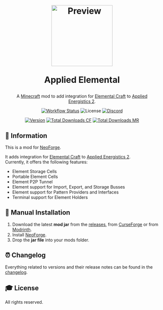 <h1 align="center">
    <a href="https://github.com/AlmostReliable/appliedelemental"><img src=https://i.imgur.com/eruH4Sq.png" alt="Preview" width=200></a>
    <p>Applied Elemental</p>
</h1>

<div align="center">

A [Minecraft] mod to add integration for [Elemental Craft] to [Applied Energistics 2][ae2].

[![Workflow Status][workflow_status_badge]][workflow_status_link]
![License][license_badge]
[![Discord][discord_badge]][discord]

[![Version][version_badge]][version_link]
[![Total Downloads CF][total_downloads_cf_badge]][curseforge]
[![Total Downloads MR][total_downloads_mr_badge]][modrinth]

</div>

## **📑 Information**
This is a mod for [NeoForge].<br>

It adds integration for [Elemental Craft] to [Applied Energistics 2][ae2].<br>
Currently, it offers the following features:
- Element Storage Cells
- Portable Element Cells
- Element P2P Tunnel
- Element support for Import, Export, and Storage Busses
- Element support for Pattern Providers and Interfaces
- Terminal support for Element Holders

## **🔧 Manual Installation**
1. Download the latest **mod jar** from the [releases], from [CurseForge] or from [Modrinth].
2. Install [NeoForge].
3. Drop the **jar file** into your mods folder.

## **⏰ Changelog**
Everything related to versions and their release notes can be found in the [changelog].

## **🎓 License**
All rights reserved.

<!-- Badges -->
[workflow_status_badge]: https://img.shields.io/github/actions/workflow/status/AlmostReliable/appliedelemental/build.yml?branch=1.20.4&style=for-the-badge
[workflow_status_link]: https://github.com/AlmostReliable/appliedelemental/actions
[license_badge]: https://img.shields.io/badge/LICENSE-ARR-orange?style=for-the-badge
[version_badge]: https://img.shields.io/badge/dynamic/json?color=0078FF&label=release&style=for-the-badge&query=name&url=https://api.razonyang.com/v1/github/tag/AlmostReliable/appliedelemental%3Fprefix=v1.20.4-
[version_link]: https://github.com/AlmostReliable/appliedelemental/releases/latest
[total_downloads_cf_badge]: https://img.shields.io/badge/dynamic/json?color=e04e14&label=CurseForge&style=for-the-badge&query=downloads.total&url=https%3A%2F%2Fapi.cfwidget.com%2F1011777&logo=curseforge
[total_downloads_mr_badge]: https://img.shields.io/modrinth/dt/X03FKEuI?color=5da545&label=Modrinth&style=for-the-badge&logo=modrinth
[discord_badge]: https://img.shields.io/discord/917251858974789693?color=5865f2&label=Discord&logo=discord&style=for-the-badge

<!-- Links -->
[minecraft]: https://www.minecraft.net/
[elemental craft]: https://www.curseforge.com/minecraft/mc-mods/elemental-craft
[ae2]: https://www.curseforge.com/minecraft/mc-mods/applied-energistics-2
[discord]: https://discord.com/invite/ThFnwZCyYY
[curseforge]: https://www.curseforge.com/minecraft/mc-mods/applied-elemental
[modrinth]: https://modrinth.com/mod/applied-elemental
[releases]: https://github.com/AlmostReliable/appliedelemental/releases
[neoforge]: https://neoforged.net/
[changelog]: CHANGELOG.md
